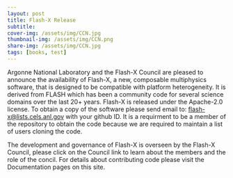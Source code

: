 ```yaml
---
layout: post
title: Flash-X Release
subtitle: 
cover-img: /assets/img/CCN.jpg
thumbnail-img: /assets/img/CCN.png
share-img: /assets/img/CCN.jpg
tags: [books, test]
---
```


Argonne National Laboratory and the Flash-X Council are pleased to announce the availability of Flash-X, a new, 
composable multiphysics software, that is designed to be compatible with platform heterogeneity. It is derived 
from FLASH which has been a community code for several science domains over the last 20+ years. Flash-X is 
released under the Apache-2.0 license. To obtain a copy of the software please send email to:
flash-x@lists.cels.anl.gov with your github ID. It is a requirment to be a member of the repository to obtain
the code because we are required to maintain a list of users cloning the code.

The development and governance of Flash-X is overseen by the Flash-X Council, please click on the Council link 
to learn about the members and the role of the concil. For details about contributing code please visit the
Documentation pages on this site.

